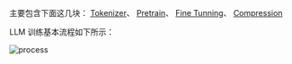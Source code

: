 主要包含下面这几块：
<a href="/minimind/tokenizer.html">Tokenizer</a>、
<a href="/minimind/pretrain.html">Pretrain</a>、
<a href="/minimind/fine-tuning.html">Fine Tunning</a>、
<a href="/minimind/compression.html">Compression</a>

LLM 训练基本流程如下所示：

![process](/img/minimind/process.jpg)
